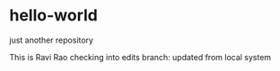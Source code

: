# hello-world
just another repository

This is Ravi Rao checking into edits branch: updated from local system
